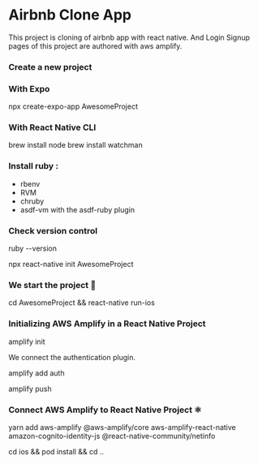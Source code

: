 # Airbnb Clone App

This project is cloning of airbnb app with react native. And Login Signup pages of this project are authored with aws amplify.

### Create a new project 

### With Expo 

npx create-expo-app AwesomeProject

### With React Native CLI

brew install node
brew install watchman

### Install ruby :

- rbenv
- RVM
- chruby
- asdf-vm with the asdf-ruby plugin

### Check version control

ruby --version

npx react-native init AwesomeProject

### We start the project 🚀

cd AwesomeProject && react-native run-ios

### Initializing AWS Amplify in a React Native Project

amplify init

We connect the authentication plugin.

amplify add auth

amplify push

### Connect AWS Amplify to React Native Project ⚛️
yarn add aws-amplify @aws-amplify/core aws-amplify-react-native amazon-cognito-identity-js @react-native-community/netinfo

cd ios && pod install && cd ..

